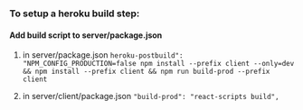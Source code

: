 ### To setup a heroku build step:

#### Add build script to server/package.json
1. in server/package.json `heroku-postbuild": "NPM_CONFIG_PRODUCTION=false npm install --prefix client --only=dev && npm install --prefix client && npm run build-prod --prefix client`

2. in server/client/package.json `"build-prod": "react-scripts build",`
